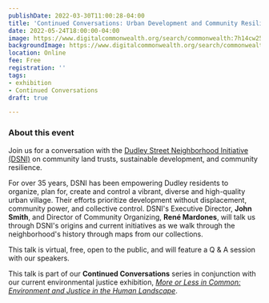 ```yaml
---
publishDate: 2022-03-30T11:00:28-04:00
title: 'Continued Conversations: Urban Development and Community Resilience'
date: 2022-05-24T18:00:00-04:00
image: https://www.digitalcommonwealth.org/search/commonwealth:7h14cw252/manifest.json
backgroundImage: https://www.digitalcommonwealth.org/search/commonwealth:7h14cw252/manifest.json
location: Online
fee: Free
registration: ''
tags:
- exhibition
- Continued Conversations
draft: true

---
```

### About this event

Join us for a conversation with the [Dudley Street Neighborhood Initiative (DSNI)](https://www.dsni.org/) on community land trusts, sustainable development, and community resilience.

For over 35 years, DSNI has been empowering Dudley residents to organize, plan for, create and control a vibrant, diverse and high-quality urban village. Their efforts prioritize development without displacement, community power, and collective control. DSNI's Executive Director, **John Smith**, and Director of Community Organizing, **René Mardones**, will talk us through DSNI's origins and current initiatives as we walk through the neighborhood's history through maps from our collections.

This talk is virtual, free, open to the public, and will feature a Q & A session with our speakers.

This talk is part of our **Continued Conversations** series in conjunction with our current environmental justice exhibition, [_More or Less in Common: Environment and Justice in the Human Landscape_](https://www.leventhalmap.org/digital-exhibitions/more-or-less-in-common/).